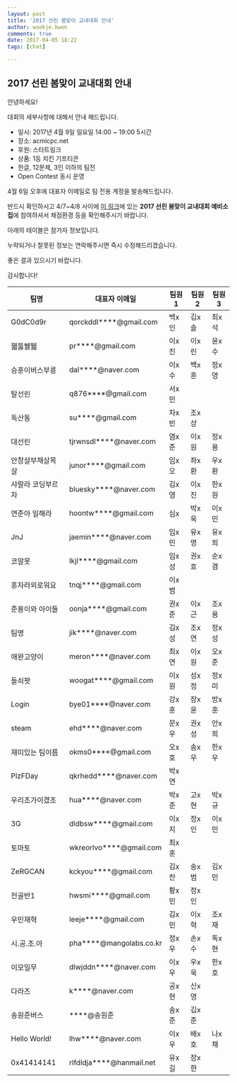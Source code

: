 ```yaml
---
layout: post
title: '2017 선린 봄맞이 교내대회 안내'
author: wookje.kwon
comments: true
date: 2017-04-05 18:22
tags: [chat]

---
```


## 2017 선린 봄맞이 교내대회 안내

안녕하세요!

대회의 세부사항에 대해서 안내 해드립니다.

* 일시: 2017년 4월 9일 일요일 14:00 ~ 19:00 5시간
* 장소: acmicpc.net
* 후원: 스타트링크
* 상품: 1등 치킨 기프티콘
* 한글, 12문제, 3인 이하의 팀전
* Open Contest 동시 운영

4월 6일 오후에 대표자 이메일로 팀 전용 계정을 발송해드립니다.

반드시 확인하시고 4/7~4/8 사이에 [이 링크](https://www.acmicpc.net/contest/official/list)에 있는 **2017 선린 봄맞이 교내대회 예비소집**에 참여하셔서 채점환경 등을 확인해주시기 바랍니다.

아래의 테이블은 참가자 정보입니다.

누락되거나 잘못된 정보는 연락해주시면 즉시 수정해드리겠습니다.

좋은 결과 있으시기 바랍니다.

감사합니다!


| 팀명              	| 대표자 이메일            	| 팀원1  	| 팀원2  	| 팀원3  	|
|-------------------	|--------------------------	|--------	|--------	|--------	|
| G0dC0d9r          	| qorckddl****@gmail.com   	| 백x인 	| 김x솔 	| 최x석 	|
| 꿻뚫쒫뛟          	| pr****@gmail.com         	| 이x진 	| 이x린 	| 윤x수 	|
| 승훈이버스부릉    	| dal****@naver.com        	| 이x수 	| 백x훈 	| 정x영 	|
| 탈선린            	| q876****@gmail.com       	| 서x민 	|        	|        	|
| 독산동            	| su****@gmail.com         	| 차x빈 	| 조x상 	|        	|
| 대선린            	| tjrwnsdl****@naver.com   	| 염x준 	| 이x원 	| 정x용 	|
| 안창살부채살목살  	| junor****@gmail.com      	| 임x오 	| 좌x환 	| 우x환 	|
| 샤랄라 코딩부르자 	| bluesky****@naver.com    	| 김x영 	| 이x진 	| 한x원 	|
| 연준아 일해라     	| hoontw****@gmail.com     	| 심x   	| 박x욱 	| 이x민 	|
| JnJ               	| jaemin****@naver.com     	| 임x민 	| 유x명 	| 유x희 	|
| 코알못            	| lkjl****@gmail.com       	| 임x성 	| 권x호 	| 순x겸 	|
| 혼자라외로워요    	| tnqj****@gmail.com       	| 이x범 	|        	|        	|
| 준용이와 아이들   	| oonja****@gmail.com      	| 권x준 	| 이x근 	| 조x용 	|
| 팀명              	| jik****@naver.com        	| 김x성 	| 조x연 	| 정x성 	|
| 애완고양이        	| meron****@naver.com      	| 최x연 	| 이x원 	| 오x준 	|
| 돌쇠팟            	| woogat****@gmail.com     	| 이x원 	| 성x정 	| 정x미 	|
| Login             	| bye01****@naver.com      	| 강x훈 	| 장x윤 	| 방x훈 	|
| steam             	| ehd****@naver.com        	| 문x우 	| 권x성 	| 안x희 	|
| 재미있는 팀이름   	| okms0****@gmail.com      	| 오x호 	| 송x우 	| 한x우 	|
| PlzFDay           	| qkrhedd****@naver.com    	| 박x연 	|        	|        	|
| 우리조가이겼조    	| hua****@naver.com        	| 박x준 	| 고x현 	| 박x규 	|
| 3G                	| dldbsw****@gmail.com     	| 이x지 	| 정x인 	| 이x민 	|
| 토마토            	| wkreorlvo****@gmail.com  	| 최x훈 	|        	|        	|
| ZeRGCAN           	| kckyou****@gmail.com     	| 김x찬 	| 송x범 	| 김x민 	|
| 전골반1           	| hwsmi****@gmail.com      	| 황x민 	| 정x인 	|        	|
| 우민재혁          	| leeje****@gmail.com      	| 김x민 	| 이x혁 	| 조x재 	|
| 시.공.조.아       	| pha****@mangolabs.co.kr  	| 정x우 	| 손x수 	| 독x현 	|
| 이모일무          	| dlwjddn****@naver.com    	| 이x우 	| 우x욱 	| 한x호 	|
| 다라즈            	| k****@naver.com          	| 공x현 	| 신x영 	|        	|
| 송원준버스        	| ****@송원준            	| 송x준 	| 김x준 	|        	|
| Hello World!      	| lhw****@naver.com        	| 이x우 	| 배x호 	| 나x채 	|
| 0x41414141        	| rlfdldja****@hanmail.net 	| 유x길 	| 장x한 	|        	|